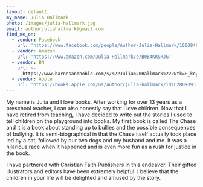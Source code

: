 ```yaml
---
layout: default
my_name: Julia Hallmark
photo: /images/julia-hallmark.jpg
email: authorjuliahallmark@gmail.com
find_me_on:
  - vendor: Facebook
    url: 'https://www.facebook.com/people/Author-Julia-Hallmark/100084833791168/'
  - vendor: Amazon
    url: 'https://www.amazon.com/Julia-Hallmark/e/B0B4KRSRJG'
  - vendor: BN
    url: >-
      https://www.barnesandnoble.com/s/%22Julia%20Hallmark%22?Ntk=P_key_Contributor_List&Ns=P_Sales_Rank&Ntx=mode+matchall
  - vendor: Apple
    url: 'https://books.apple.com/us/author/julia-hallmark/id1628090937'
---
```


My name is Julia and I love books. After working for over 13 years as a preschool teacher, I can also honestly say that I love children. Now that I have retired from teaching, I have decided to write out the stories I used to tell children on the playground into books. My first book is called The Chase and it is a book about standing up to bullies and the possible consequences of bullying. It is semi-biographical in that the Chase itself actually took place led by a cat, followed by our two dogs and my husband and me. It was a hilarious race when it happened and is even more fun as a rush for justice in the book.

I have partnered with Christian Faith Publishers in this endeavor. Their gifted illustrators and editors have been extremely helpful. I believe that the children in your life will be delighted and amused by the story.
